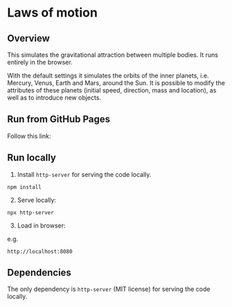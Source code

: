 # Laws of motion

## Overview

This simulates the gravitational attraction between multiple bodies. It runs entirely in the browser.

With the default settings it simulates the orbits of the inner planets, i.e. Mercury, Venus, Earth and Mars, around the Sun. It is possible to modify the attributes of these planets (initial speed, direction, mass and location), as well as to introduce new objects.

## Run from GitHub Pages

Follow this link:



## Run locally

1. Install `http-server` for serving the code locally.

```
npm install
```

2. Serve locally:

```
npx http-server
```

3. Load in browser:

e.g. 

```
http://localhost:8080
```

## Dependencies

The only dependency is `http-server` (MIT license) for serving the code locally.